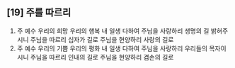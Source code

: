 ## [19] 주를 따르리

1) 주 예수 우리의 희망 우리의 행복 내 일생 다하여 주님을 사랑하리 생명의 길 밝혀주시니 주님을 따르리 십자가 길로 주님을 현양하리 사랑의 길로  
2) 주 예수 우리의 기쁨 우리의 평화 내 일생 다하여 주님을 사랑하리 우리들의 목자이시니 주님을 따르리 인내의 길로 주님을 현양하리 겸손의 길로
